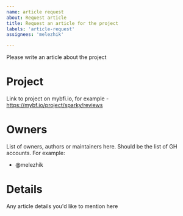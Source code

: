 ```yaml
---
name: article request
about: Request article 
title: Request an article for the project
labels: 'article-request'
assignees: 'melezhik'

---
```


Please write an article about the project

# Project

Link to project on mybfi.io, for example - https://mybf.io/project/sparky/reviews

# Owners

List of owners, authors or maintainers here. Should be the list of GH accounts. For example:

- @melezhik

# Details

Any article details you'd like to mention here
